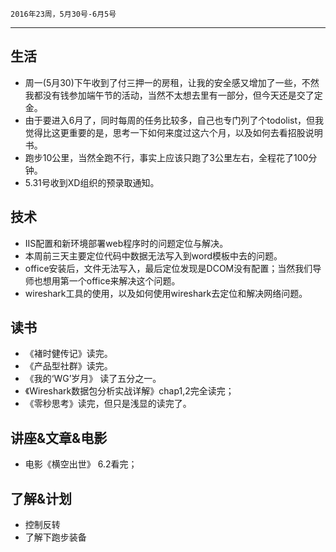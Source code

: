 	2016年23周，5月30号-6月5号
---
##  生活
+ 周一(5月30)下午收到了付三押一的房租，让我的安全感又增加了一些，不然我都没有钱参加端午节的活动，当然不太想去里有一部分，但今天还是交了定金。
+ 由于要进入6月了，同时每周的任务比较多，自己也专门列了个todolist，但我觉得比这更重要的是，思考一下如何来度过这六个月，以及如何去看招股说明书。
+ 跑步10公里，当然全跑不行，事实上应该只跑了3公里左右，全程花了100分钟。
+ 5.31号收到XD组织的预录取通知。


##  技术
+ IIS配置和新环境部署web程序时的问题定位与解决。
+ 本周前三天主要定位代码中数据无法写入到word模板中去的问题。
+ office安装后，文件无法写入，最后定位发现是DCOM没有配置；当然我们导师也想用第一个office来解决这个问题。
+ wireshark工具的使用，以及如何使用wireshark去定位和解决网络问题。


##  读书
+ 《褚时健传记》读完。
+ 《产品型社群》读完。
+ 《我的‘WG’岁月》 读了五分之一。
+ 《Wireshark数据包分析实战详解》chap1,2完全读完；
+ 《零秒思考》读完，但只是浅显的读完了。

##  讲座&文章&电影
+ 电影《横空出世》 6.2看完；

##  了解&计划
+ 控制反转
+ 了解下跑步装备
